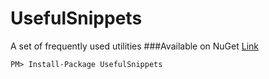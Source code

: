 # UsefulSnippets 
A set of frequently used utilities
###Available on NuGet
[Link](https://www.nuget.org/packages/UsefulSnippets/)
```
PM> Install-Package UsefulSnippets
```

